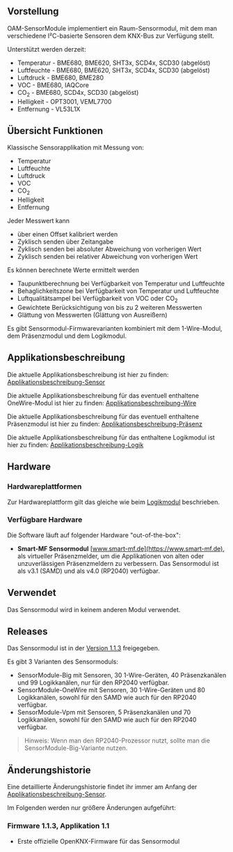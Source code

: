 ## Vorstellung

OAM-SensorModule implementiert ein Raum-Sensormodul, mit dem man verschiedene I²C-basierte Sensoren dem KNX-Bus zur Verfügung stellt.

Unterstützt werden derzeit:

* Temperatur - BME680, BME620, SHT3x, SCD4x, SCD30 (abgelöst)
* Luftfeuchte - BME680, BME620, SHT3x, SCD4x, SCD30 (abgelöst)
* Luftdruck - BME680, BME280
* VOC - BME680, IAQCore
* CO<sub>2</sub> - BME680, SCD4x, SCD30 (abgelöst)
* Helligkeit - OPT3001, VEML7700
* Entfernung - VL53L1X

## Übersicht Funktionen

Klassische Sensorapplikation mit Messung von:

* Temperatur
* Luftfeuchte
* Luftdruck
* VOC
* CO<sub>2</sub>
* Helligkeit
* Entfernung

Jeder Messwert kann

* über einen Offset kalibriert werden
* Zyklisch senden über Zeitangabe
* Zyklisch senden bei absoluter Abweichung von vorherigen Wert
* Zyklisch senden bei relativer Abweichung von vorherigen Wert

Es können berechnete Werte ermittelt werden

* Taupunktberechnung bei Verfügbarkeit von Temperatur und Luftfeuchte
* Behaglichkeitszone bei Verfügbarkeit von Temperatur und Luftfeuchte
* Luftqualitätsampel bei Verfügbarkeit von VOC oder CO<sub>2</sub>
* Gewichtete Berücksichtigung von bis zu 2 weiteren Messwerten
* Glättung von Messwerten (Glättung von Ausreißern)

Es gibt Sensormodul-Firmwarevarianten kombiniert mit dem 1-Wire-Modul, dem Präsenzmodul und dem Logikmodul.

## Applikationsbeschreibung

Die aktuelle Applikationsbeschreibung ist hier zu finden: [Applikationsbeschreibung-Sensor](../../OAM-SensorModule/blob/main/doc/Applikationsbeschreibung-Sensor.md)

Die aktuelle Applikationsbeschreibung für das eventuell enthaltene OneWire-Modul ist hier zu finden: [Applikationsbeschreibung-Wire](../../OAM-OneWireModule/blob/main/doc/Applikationsbeschreibung-Wire.md)

Die aktuelle Applikationsbeschreibung für das eventuell enthaltene Präsenzmodul ist hier zu finden: [Applikationsbeschreibung-Präsenz](../../OAM-PresenceModule/blob/main/doc/Applikationbeschreibung-Praesenz.md)

Die aktuelle Applikationsbeschreibung für das enthaltene Logikmodul ist hier zu finden: [Applikationsbeschreibung-Logik](../../OAM-LogicModule/blob/main/doc/Applikationsbeschreibung-Logik.md)
 
## Hardware

### Hardwareplattformen

Zur Hardwareplattform gilt das gleiche wie beim [Logikmodul](Logikmodul-%E2%80%90-Produktinfo#hardwareplattformen) beschrieben.

### Verfügbare Hardware

Die Software läuft auf folgender Hardware "out-of-the-box":

* **Smart-MF Sensormodul** [www.smart-mf.de](https://www.smart-mf.de), als virtueller Präsenzmelder, um die Applikationen von alten oder unzuverlässigen Präsenzmeldern zu verbessern. Das Sensormodul ist als v3.1 (SAMD) und als v4.0 (RP2040) verfügbar.

## Verwendet

Das Sensormodul wird in keinem anderen Modul verwendet.

## Releases

Das Sensormodul ist in der [Version 1.1.3](../../OAM-SensorModule/releases/tag/v1.1.3) freigegeben. 

Es gibt 3 Varianten des Sensormoduls:

* SensorModule-Big mit Sensoren, 30 1-Wire-Geräten, 40 Präsenzkanälen und 99 Logikkanälen, nur für den RP2040 verfügbar.
* SensorModule-OneWire mit Sensoren, 30 1-Wire-Geräten und 80 Logikkanälen, sowohl für den SAMD wie auch für den RP2040 verfügbar.
* SensorModule-Vpm mit Sensoren, 5 Präsenzkanälen und 70 Logikkanälen, sowohl für den SAMD wie auch für den RP2040 verfügbar.

> Hinweis: Wenn man den RP2040-Prozessor nutzt, sollte man die SensorModule-Big-Variante nutzen.

## Änderungshistorie

Eine detaillierte Änderungshistorie findet ihr immer am Anfang der [Applikationsbeschreibung-Sensor](../../OAM-SensorModule/blob/main/doc/Applikationsbeschreibung-Sensor.md#änderungshistorie).

Im Folgenden werden nur größere Änderungen aufgeführt:

### Firmware 1.1.3, Applikation 1.1

* Erste offizielle OpenKNX-Firmware für das Sensormodul

